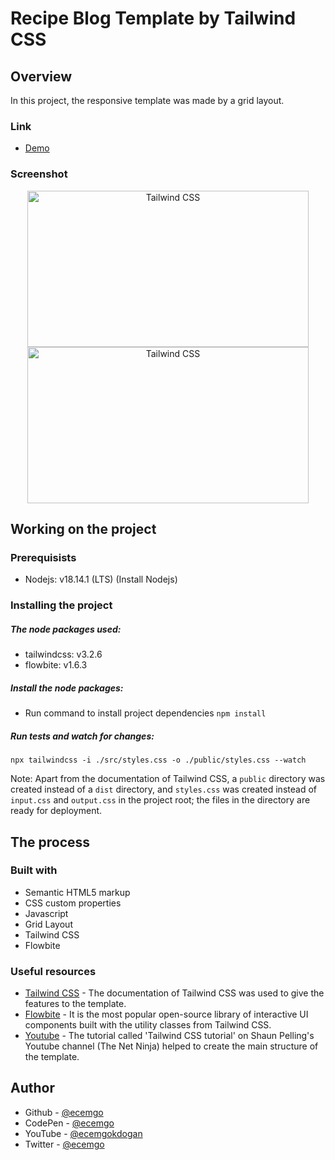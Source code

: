 # Recipe Blog Template by Tailwind CSS

## Overview

In this project, the responsive template was made by a grid layout.

### Link

- [Demo](https://tailwindcss-recipe-blog-template.netlify.app/)

### Screenshot

<div align="center">
<img src="https://user-images.githubusercontent.com/13468728/220841822-f119a548-fcc6-4db5-a6cc-aa077bf04d29.jpg" title="Foody" alt="Tailwind CSS" width="450" height="250"/>
<img src="https://user-images.githubusercontent.com/13468728/220841830-84abd2e1-25cc-44e0-83b3-c53715432af6.jpg" title="Foody Login" alt="Tailwind CSS" width="450" height="250"/>
</div>

## Working on the project

### Prerequisists

- Nodejs: v18.14.1 (LTS) (Install Nodejs)

### Installing the project

##### The node packages used:

- tailwindcss: v3.2.6
- flowbite: v1.6.3

##### Install the node packages:

- Run command to install project dependencies
  `npm install`

##### Run tests and watch for changes:

`npx tailwindcss -i ./src/styles.css -o ./public/styles.css --watch`

Note: Apart from the documentation of Tailwind CSS, a `public` directory was created instead of a `dist` directory, and `styles.css` was created instead of `input.css` and `output.css` in the project root; the files in the directory are ready for deployment.

## The process

### Built with

- Semantic HTML5 markup
- CSS custom properties
- Javascript
- Grid Layout
- Tailwind CSS
- Flowbite

### Useful resources

- [Tailwind CSS](https://tailwindcss.com/docs/installation) - The documentation of Tailwind CSS was used to give the features to the template.
- [Flowbite](https://flowbite.com/docs/getting-started/introduction/) - It is the most popular open-source library of interactive UI components built with the utility classes from Tailwind CSS.
- [Youtube](https://youtube.com/playlist?list=PL4cUxeGkcC9gpXORlEHjc5bgnIi5HEGhw) - The tutorial called 'Tailwind CSS tutorial' on Shaun Pelling's Youtube channel (The Net Ninja) helped to create the main structure of the template.

## Author

- Github - [@ecemgo](https://github.com/ecemgo)
- CodePen - [@ecemgo](https://codepen.io/ecemgo)
- YouTube - [@ecemgokdogan](https://www.youtube.com/channel/UCktkPv17cw27PaFGcnZa_aQ)
- Twitter - [@ecemgo](https://twitter.com/ecemgo)
